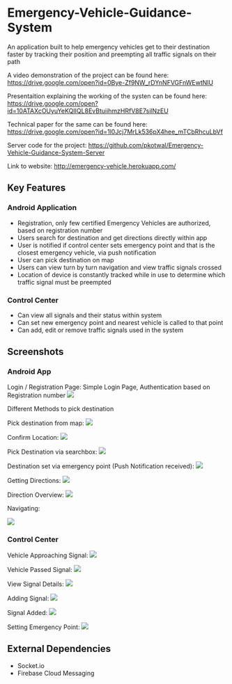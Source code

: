 # Emergency-Vehicle-Guidance-System

An application built to help emergency vehicles get to their destination faster by tracking their position and preempting all traffic signals on their path

A video demonstration of the project can be found here: https://drive.google.com/open?id=0Bye-Zf9NW_rDYnNFVGFnWEwtNlU

Presentaition explaining the working of the systen can be found here: https://drive.google.com/open?id=10ATAXcOUyuYeKQIIQL8EvBtuiihmzHRfV8E7silNzEU

Technical paper for the same can be found here: https://drive.google.com/open?id=1l0Jcj7MrLk536pX4hee_mTCbRhcuLbVf

Server code for the project: https://github.com/pkotwal/Emergency-Vehicle-Guidance-System-Server

Link to website: http://emergency-vehicle.herokuapp.com/

## Key Features
### Android Application
- Registration, only few certified Emergency Vehicles are authorized, based on registration number
- Users search for destination and get directions directly within app
- User is notified if control center sets emergency point and that is the closest emergency vehicle, via push notification
- User can pick destination on map
- Users can view turn by turn navigation and view traffic signals crossed
- Location of device is constantly tracked while in use to determine which traffic signal must be preempted

### Control Center
- Can view all signals and their status within system
- Can set new emergency point and nearest vehicle is called to that point
- Can add, edit or remove traffic signals used in the system


## Screenshots

### Android App

Login / Registration Page: Simple Login Page, Authentication based on Registration number
![](./Screenshots/evgs-login-filled.png)

Different Methods to pick destination

Pick destination from map:
![](./Screenshots/evgs-pick-destination-map.png)

Confirm Location:
![](./Screenshots/evgs-pick-destination-confirm.png)

Pick Destination via searchbox:
![](./Screenshots/evgs-pick-destination-search.png)

Destination set via emergency point (Push Notification received):
![](./Screenshots/evgs-alert-received.png)

Getting Directions:
![](./Screenshots/evgs-pick-destination.png)

Direction Overview:
![](./Screenshots/evgs-directions-overview.png)

Navigating:

![](./Screenshots/evgs-directions-navigate.png)

### Control Center

Vehicle Approaching Signal:
![](./Screenshots/evgs-vehicle-approaching.png)

Vehicle Passed Signal:
![](./Screenshots/evgs-vehicle-passed.png)

View Signal Details:
![](./Screenshots/evgs-signal-details.png)

Adding Signal:
![](./Screenshots/evgs-adding-signals.png)

Signal Added:
![](./Screenshots/evgs-signals-added.png)

Setting Emergency Point:
![](./Screenshots/evgs-set-emergency-point.png)



## External Dependencies
- Socket.io
- Firebase Cloud Messaging


